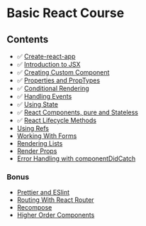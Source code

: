 # Basic React Course

## Contents

  * ✅ [Create-react-app](/create_react_app.md)
  * ✅ [Introduction to JSX](/jsx.md)
  * ✅ [Creating Custom Component](/custom_component.md)
  * ✅ [Properties and PropTypes](/properties_and_proptypes.md)
  * ✅ [Conditional Rendering](/conditional_rendering.md)
  * ✅ [Handling Events](/handling_events.md)
  * ✅ [Using State](/using_state.md)
  * ✅ [React Components, pure and Stateless](/stateless_components.md)
  * ✅ [React Lifecycle Methods](/lifecycle_methods.md)
  * [Using Refs](#)
  * [Working With Forms](#)
  * [Rendering Lists](#)
  * [Render Props](#)
  * [Error Handling with componentDidCatch](#)

### Bonus
  * [Prettier and ESlint](#)
  * [Routing With React Router](#)
  * [Recompose](#)
  * [Higher Order Components](#)